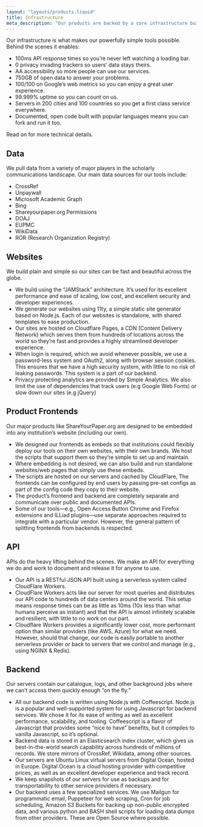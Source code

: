 ```yaml
---
layout: "layouts/products.liquid"
title: Infrastructure
meta_description: "Our products are backed by a core infrastructure built with entirely open code and open data in line with our values."
---
```

Our infrastructure is what makes our powerfully simple tools possible. Behind the scenes it enables:

* 100ms API response times so you’re never left watching a loading bar.
* 0 privacy invading trackers so users’ data stays theirs.
* AA accessibility so more people can use our services.
* 750GB of open data to answer your problems.
* 100/100 on Google’s web metrics so you can enjoy a great user experience.
* 99.999% uptime so you can count on us.
* Servers in 200 cities and 100 countries so you get a first class service everywhere.
* Documented, open code built with popular languages means you can fork and run it too.

Read on for more technical details.

## Data

We pull data from a variety of major players in the scholarly communications landscape. Our main data sources for our tools include:

* CrossRef
* Unpaywall
* Microsoft Academic Graph
* Bing
* Shareyourpaper.org Permissions
* DOAJ
* EUPMC
* WikiData
* ROR (Research Organization Registry)

## Websites

We build plain and simple so our sites can be fast and beautiful across the globe.

* We build using the “JAMStack” architecture. It’s used for its excellent performance and ease of scaling, low cost, and excellent security and developer experiences.
* We generate our websites using 11ty, a simple static site generator based on Node.js. Each of our websites is standalone, with shared templates to ease production.
* Our sites are hosted on Cloudflare Pages, a CDN (Content Delivery Network) which serves them from hundreds of locations across the world so they’re fast and provides a highly streamlined developer experience.
* When login is required, which we avoid whenever possible, we use a password-less system and OAuth2, along with browser session cookies. This ensures that we have a high security system, with little to no risk of leaking passwords. This system is a part of our backend.
* Privacy protecting analytics are provided by Simple Analytics.
We also limit the use of dependencies that track users (e.g Google Web Fonts) or slow down our sites (e.g jQuery)

## Product Frontends

Our major products like ShareYourPaper.org are designed to be embedded into any institution’s website (including our own).

* We designed our frontends as embeds so that institutions could flexibly deploy our tools on their own websites, with their own brands. We host the scripts that support them so they’re simple to set up and maintain.
* Where embedding is not desired, we can also build and run standalone websites/web pages that simply use these embeds.
* The scripts are hosted on our servers and cached by CloudFlare,
The frontends can be configured by end users by passing pre-set configs as part of the config code they copy to their website.
* The product’s frontend and backend are completely separate and communicate over public and documented APIs.
* Some of our tools—e.g., Open Access Button Chrome and Firefox extensions and ILLiad plugins—use separate approaches required to integrate with a particular vendor. However, the general pattern of splitting frontends from backends is respected.

## API

APIs do the heavy lifting behind the scenes. We make an API for everything we do and work to document and release it for anyone to use.

* Our API is a RESTful JSON API built using a serverless system called CloudFlare Workers.
* CloudFlare Workers acts like our server for most queries and distributes our API code to hundreds of data centers around the world. This setup means response times can be as little as 10ms (10x less than what humans perceive as instant) and that the API is almost infinitely scalable and resilient, with little to no work on our part.
* Cloudflare Workers provides a significantly lower cost, more performant option than similar providers (like AWS, Azure) for what we need. However, should that change, our code is easily portable to another serverless provider or back to servers that we control and manage (e.g., using NGINX & Redis).

## Backend

Our servers contain our catalogue, logs, and other background jobs where we can’t access them quickly enough “on the fly.”

* All our backend code is written using Node.js with Coffeescript. Node.js is a popular and well-supported system for using Javascript for backend services. We chose it for its ease of writing as well as excellent performance, scalability, and tooling. Coffeescript is a flavor of Javascript that provides some “nice to have” benefits, but it compiles to vanilla Javascript, so it’s optional.
* Backend data is stored in an Elasticsearch index cluster, which gives us best-in-the-world search capability across hundreds of millions of records. We store mirrors of CrossRef, Wikidata, among other sources.
* Our servers are Ubuntu Linux virtual servers from Digital Ocean, hosted in Europe. Digital Ocean is a cloud hosting provider with competitive prices, as well as an excellent developer experience and track record.
* We keep snapshots of our servers for use as backups and for transportability to other service providers if necessary.
* Our backend uses a few specialized services. We use Mailgun for programmatic email, Puppeteer for web scraping, Cron for job scheduling, Amazon S3 Buckets for backing up non-public encrypted data, and various python and BASH shell scripts for loading data dumps from other providers. These are Open Source where possible.
